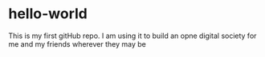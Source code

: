 # hello-world
This is my first gitHub repo. I am using it to build an opne digital society for me and my friends wherever they may be
